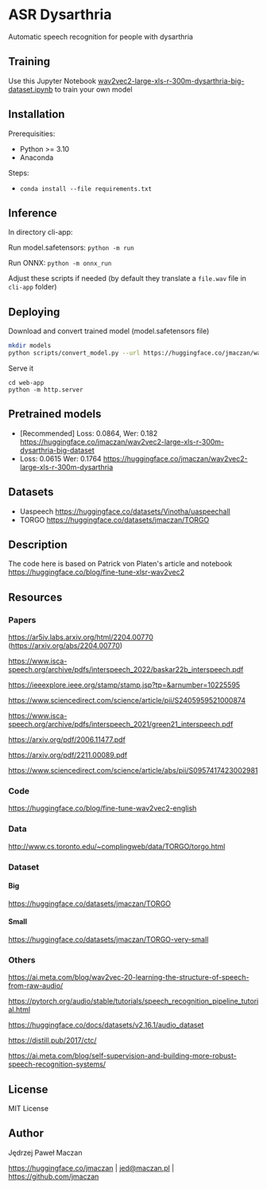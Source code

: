 # ASR Dysarthria

Automatic speech recognition for people with dysarthria

## Training

Use this Jupyter Notebook [wav2vec2-large-xls-r-300m-dysarthria-big-dataset.ipynb](wav2vec2-large-xls-r-300m-dysarthria-big-dataset.ipynb) to train your own model

## Installation

Prerequisities:

- Python >= 3.10
- Anaconda

Steps:

- `conda install --file requirements.txt`

## Inference

In directory cli-app:

Run model.safetensors: `python -m run`

Run ONNX: `python -m onnx_run`

Adjust these scripts if needed (by default they translate a `file.wav` file in `cli-app` folder)

## Deploying

Download and convert trained model (model.safetensors file)

```sh
mkdir models
python scripts/convert_model.py --url https://huggingface.co/jmaczan/wav2vec2-large-xls-r-300m-dysarthria-big-dataset/resolve/main/model.safetensors --output models
```

Serve it

```
cd web-app
python -m http.server
```

## Pretrained models

- [Recommended] Loss: 0.0864, Wer: 0.182 https://huggingface.co/jmaczan/wav2vec2-large-xls-r-300m-dysarthria-big-dataset
- Loss: 0.0615 Wer: 0.1764 https://huggingface.co/jmaczan/wav2vec2-large-xls-r-300m-dysarthria

## Datasets

- Uaspeech https://huggingface.co/datasets/Vinotha/uaspeechall
- TORGO https://huggingface.co/datasets/jmaczan/TORGO

## Description

The code here is based on Patrick von Platen's article and notebook https://huggingface.co/blog/fine-tune-xlsr-wav2vec2

## Resources

### Papers

https://ar5iv.labs.arxiv.org/html/2204.00770 (https://arxiv.org/abs/2204.00770)

https://www.isca-speech.org/archive/pdfs/interspeech_2022/baskar22b_interspeech.pdf

https://ieeexplore.ieee.org/stamp/stamp.jsp?tp=&arnumber=10225595

https://www.sciencedirect.com/science/article/pii/S2405959521000874

https://www.isca-speech.org/archive/pdfs/interspeech_2021/green21_interspeech.pdf

https://arxiv.org/pdf/2006.11477.pdf

https://arxiv.org/pdf/2211.00089.pdf

https://www.sciencedirect.com/science/article/abs/pii/S0957417423002981

### Code

https://huggingface.co/blog/fine-tune-wav2vec2-english

### Data

http://www.cs.toronto.edu/~complingweb/data/TORGO/torgo.html

### Dataset

#### Big

https://huggingface.co/datasets/jmaczan/TORGO

#### Small

https://huggingface.co/datasets/jmaczan/TORGO-very-small

### Others

https://ai.meta.com/blog/wav2vec-20-learning-the-structure-of-speech-from-raw-audio/

https://pytorch.org/audio/stable/tutorials/speech_recognition_pipeline_tutorial.html

https://huggingface.co/docs/datasets/v2.16.1/audio_dataset

https://distill.pub/2017/ctc/

https://ai.meta.com/blog/self-supervision-and-building-more-robust-speech-recognition-systems/

## License

MIT License

## Author

Jędrzej Paweł Maczan

https://huggingface.co/jmaczan | jed@maczan.pl | https://github.com/jmaczan
